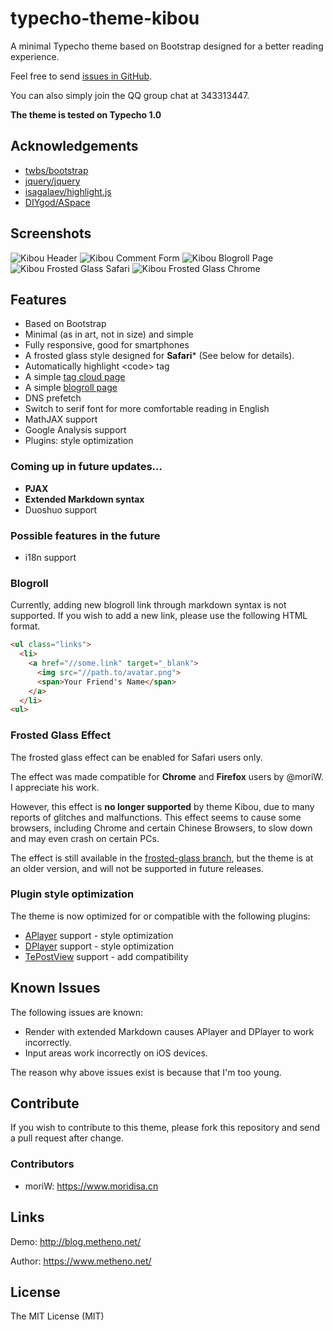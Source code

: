 # typecho-theme-kibou

A minimal Typecho theme based on Bootstrap designed for a better reading experience.

Feel free to send [issues in GitHub](https://github.com/metheno/typecho-theme-kibou/issues).

You can also simply join the QQ group chat at 343313447.

**The theme is tested on Typecho 1.0**


## Acknowledgements

- [twbs/bootstrap](https://github.com/twbs/bootstrap)
- [jquery/jquery](https://github.com/jquery/jquery)
- [isagalaev/highlight.js](https://github.com/isagalaev/highlight.js)
- [DIYgod/ASpace](https://github.com/DIYgod/ASpace/)

## Screenshots

![Kibou Header](https://raw.githubusercontent.com/metheno/didactic-umbrella/master/typecho-theme-kibou/kibou-white.png)
![Kibou Comment Form](https://raw.githubusercontent.com/metheno/didactic-umbrella/master/typecho-theme-kibou/kibou-new-comment-form.png)
![Kibou Blogroll Page](https://raw.githubusercontent.com/metheno/didactic-umbrella/master/typecho-theme-kibou/kibou-blogroll.png)
![Kibou Frosted Glass Safari](https://raw.githubusercontent.com/moriW/moriWorkFlow/master/screenshot.jpg)
![Kibou Frosted Glass Chrome](https://raw.githubusercontent.com/moriW/moriWorkFlow/master/screenshot2.jpg)

## Features

- Based on Bootstrap
- Minimal (as in art, not in size) and simple
- Fully responsive, good for smartphones
- A frosted glass style designed for **Safari**\* (See below for details).
- Automatically highlight \<code\> tag
- A simple [tag cloud page](https://blog.metheno.net/archives.html)
- A simple [blogroll page](https://blog.metheno.net/py.html)
- DNS prefetch
- Switch to serif font for more comfortable reading in English
- MathJAX support
- Google Analysis support
- Plugins: style optimization

### Coming up in future updates…

- **PJAX**
- **Extended Markdown syntax**
- Duoshuo support

### Possible features in the future

- i18n support

### Blogroll

Currently, adding new blogroll link through markdown syntax is not supported. If you wish to add a new link, please use the following HTML format.

```html
<ul class="links">
  <li>
    <a href="//some.link" target="_blank">
      <img src="//path.to/avatar.png">
      <span>Your Friend's Name</span>
    </a>
  </li>
<ul>
```

### Frosted Glass Effect

The frosted glass effect can be enabled for Safari users only.

The effect was made compatible for **Chrome** and **Firefox** users by @moriW. I appreciate his work.

However, this effect is **no longer supported** by theme Kibou, due to many reports of glitches and malfunctions. This effect seems to cause some browsers, including Chrome and certain Chinese Browsers, to slow down and may even crash on certain PCs.

The effect is still available in the [frosted-glass branch](https://github.com/metheno/typecho-theme-kibou/tree/frosted-glass), but the theme is at an older version, and will not be supported in future releases.

### Plugin style optimization

The theme is now optimized for or compatible with the following plugins:

- [APlayer](https://github.com/DIYgod/APlayer/) support - style optimization
- [DPlayer](https://github.com/DIYgod/DPlayer/) support - style optimization
- [TePostView](https://lixianhua.com/typecho_viewsnum_plugin.html) support - add compatibility

## Known Issues

The following issues are known:

- Render with extended Markdown causes APlayer and DPlayer to work incorrectly.
- Input areas work incorrectly on iOS devices.

The reason why above issues exist is because that I'm too young.

## Contribute

If you wish to contribute to this theme, please fork this repository and send a pull request after change.

### Contributors

- moriW: https://www.moridisa.cn

## Links

Demo: http://blog.metheno.net/

Author: https://www.metheno.net/

## License

The MIT License (MIT)
